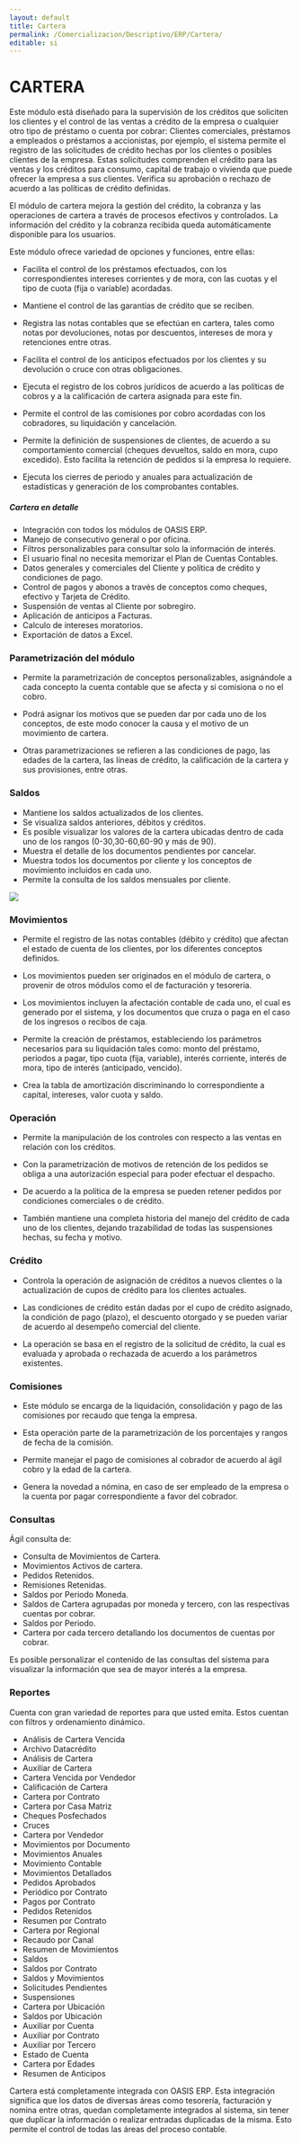 ```yaml
---
layout: default
title: Cartera
permalink: /Comercializacion/Descriptivo/ERP/Cartera/
editable: si
---
```


# CARTERA

Este módulo está diseñado para la supervisión de los créditos que soliciten los clientes y el control de las ventas a crédito de la empresa o cualquier otro tipo de préstamo o cuenta por cobrar: Clientes comerciales, préstamos a empleados o préstamos a accionistas, por ejemplo, el sistema permite el registro de las solicitudes de crédito hechas por los clientes o posibles clientes de la empresa. Estas solicitudes comprenden el crédito para las ventas y los créditos para consumo, capital de trabajo o vivienda que puede ofrecer la empresa a sus clientes. Verifica su aprobación o rechazo de acuerdo a las políticas de crédito definidas.  

El módulo de cartera mejora la gestión del crédito, la cobranza y las operaciones de cartera a través de procesos efectivos y controlados. La información del crédito y la cobranza recibida queda automáticamente disponible para los usuarios.  

Este módulo ofrece variedad de opciones y funciones, entre ellas:

* Facilita el control de los préstamos efectuados, con los correspondientes intereses corrientes y de mora, con las cuotas y el tipo de cuota (fija o variable) acordadas.  

* Mantiene el control de las garantías de crédito que se reciben.  

* Registra las notas contables que se efectúan en cartera, tales como notas por devoluciones, notas por descuentos, intereses de mora y retenciones entre otras.  

* Facilita el control de los anticipos efectuados por los clientes y su devolución o cruce con otras obligaciones.  

* Ejecuta el registro de los cobros jurídicos de acuerdo a las políticas de cobros y a la calificación de cartera asignada para este fin.  

* Permite el control de las comisiones por cobro acordadas con los cobradores, su liquidación y cancelación.  

* Permite la definición de suspensiones de clientes, de acuerdo a su comportamiento comercial (cheques devueltos, saldo en mora, cupo excedido). Esto facilita la retención de pedidos si la empresa lo requiere.  

* Ejecuta los cierres de periodo y anuales para actualización de estadísticas y generación de los comprobantes contables.  


##### Cartera en detalle

* Integración con todos los módulos de OASIS ERP.  
* Manejo de consecutivo general o por oficina.  
* Filtros personalizables para consultar solo la información de interés.  
* El usuario final no necesita memorizar el Plan de Cuentas Contables.  
* Datos generales y comerciales del Cliente y política de crédito y condiciones de pago.  
* Control de pagos y abonos a través de conceptos como cheques, efectivo y Tarjeta de Crédito.  
* Suspensión de ventas al Cliente por sobregiro.  
* Aplicación de anticipos a Facturas.  
* Calculo de intereses moratorios.  
* Exportación de datos a Excel.  


### Parametrización del módulo

* Permite la parametrización de conceptos personalizables, asignándole a cada concepto la cuenta contable que se afecta y si comisiona o no el cobro.  

* Podrá asignar los motivos que se pueden dar por cada uno de los conceptos, de este modo conocer la causa y el motivo de un movimiento de cartera.  

* Otras parametrizaciones se refieren a las condiciones de pago, las edades de la cartera, las líneas de crédito, la calificación de la cartera y sus provisiones, entre otras.  


### Saldos

* Mantiene los saldos actualizados de los clientes.  
* Se visualiza saldos anteriores, débitos y créditos.  
* Es posible visualizar los valores de la cartera ubicadas dentro de cada uno de los rangos (0-30,30-60,60-90 y más de 90).  
* Muestra el detalle de los documentos pendientes por cancelar.  
* Muestra todos los documentos por cliente y los conceptos de movimiento incluidos en cada uno.  
* Permite la consulta de los saldos mensuales por cliente.  

![](cartera.png)


### Movimientos

* Permite el registro de las notas contables (débito y crédito) que afectan el estado de cuenta de los clientes, por los diferentes conceptos definidos.  

* Los movimientos pueden ser originados en el módulo de cartera, o provenir de otros módulos como el de facturación y tesorería.  

* Los movimientos incluyen la afectación contable de cada uno, el cual es generado por el sistema, y los documentos que cruza o paga en el caso de los ingresos o recibos de caja.  

* Permite la creación de préstamos, estableciendo los parámetros necesarios para su liquidación tales como: monto del préstamo, periodos a pagar, tipo cuota (fija, variable), interés corriente, interés de mora, tipo de interés (anticipado, vencido).  

* Crea la tabla de amortización discriminando lo correspondiente a capital, intereses, valor cuota y saldo.  


### Operación

* Permite la manipulación de los controles con respecto a las ventas en relación con los créditos.  

* Con la parametrización de motivos de retención de los pedidos se obliga a una autorización especial para poder efectuar el despacho.  

* De acuerdo a la política de la empresa se pueden retener pedidos por  condiciones comerciales o de crédito.  

* También mantiene una completa historia del manejo del crédito de cada uno de los clientes, dejando trazabilidad de todas las suspensiones hechas, su fecha y motivo.  


### Crédito

* Controla la operación de asignación de créditos a nuevos clientes o la actualización de cupos de crédito para los clientes actuales.  

* Las condiciones de crédito están dadas por el cupo de crédito asignado, la condición de pago (plazo), el descuento otorgado y se pueden variar de acuerdo al desempeño comercial del cliente.  

* La operación se basa en el registro de la solicitud de crédito, la cual es evaluada y aprobada o rechazada de acuerdo a los parámetros existentes.  


### Comisiones

* Este módulo se encarga de la liquidación, consolidación y pago de las comisiones por recaudo que tenga la empresa.  

* Esta operación parte de la parametrización de los porcentajes y rangos de fecha de la comisión.  

* Permite manejar el pago de comisiones al cobrador de acuerdo al ágil cobro y la edad de la cartera.  

* Genera la novedad a nómina, en caso de ser empleado de la empresa o la cuenta por pagar correspondiente a favor del cobrador.  


### Consultas

Ágil consulta de:  

* Consulta de Movimientos de Cartera.  
* Movimientos Activos de cartera.  
* Pedidos Retenidos.  
* Remisiones Retenidas.  
* Saldos por Periodo Moneda.  
* Saldos de Cartera agrupadas por moneda y tercero, con las respectivas cuentas por cobrar.  
* Saldos por Periodo.  
* Cartera por cada tercero detallando los documentos de cuentas por cobrar.  

Es posible personalizar el contenido de las consultas del sistema para visualizar la información que sea de mayor interés a la empresa.


### Reportes

Cuenta con gran variedad de reportes para que usted emita. Estos cuentan con filtros y ordenamiento dinámico.  


* Análisis de Cartera Vencida  
* Archivo Datacrédito  
* Análisis de Cartera  
* Auxiliar de Cartera  
* Cartera Vencida por Vendedor  
* Calificación de Cartera  
* Cartera por Contrato  
* Cartera por Casa Matriz  
* Cheques Posfechados  
* Cruces  
* Cartera por Vendedor  
* Movimientos por Documento  
* Movimientos Anuales  
* Movimiento Contable  
* Movimientos Detallados  
* Pedidos Aprobados  
* Periódico por Contrato  
* Pagos por Contrato  
* Pedidos Retenidos  
* Resumen por Contrato  
* Cartera por Regional  
* Recaudo por Canal  
* Resumen de Movimientos  
* Saldos  
* Saldos por Contrato  
* Saldos y Movimientos  
* Solicitudes Pendientes  
* Suspensiones  
* Cartera por Ubicación  
* Saldos por Ubicación  
* Auxiliar por Cuenta  
* Auxiliar por Contrato  
* Auxiliar por Tercero  
* Estado de Cuenta  
* Cartera por Edades  
* Resumen de Anticipos  

Cartera está completamente integrada con OASIS ERP. Esta integración significa que los datos de diversas áreas como tesorería, facturación y nomina entre otras, quedan completamente integrados al sistema, sin tener que duplicar la información o realizar entradas duplicadas de la misma.  Esto permite el control de todas las áreas del proceso contable.  
